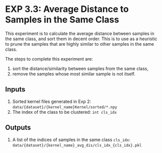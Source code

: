 # EXP 3.3: Average Distance to Samples in the Same Class

This experiment is to calculate the average distance between samples in the same class, and sort them in decent order.
This is to use as a heuristic to prune the samples that are highly similar to other samples in the same class.

The steps to complete this experiment are:

1. sort the distance/similarity between samples from the same class,
2. remove the samples whose most similar sample is not itself.


## Inputs

1. Sorted kernel files generated in Exp 2: `data/{dataset}/{kernel_name}Kernel/sorted/*.npy`
2. The index of the class to be clustered: `int cls_idx`

## Outputs

1. A list of the indices of samples in the same class `cls_idx`: `data/{dataset}/{kernel_name}_avg_dis/cls_idx_{cls_idx}.pkl`